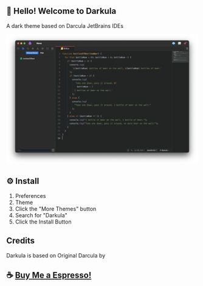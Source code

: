 ## 👋 Hello! Welcome to Darkula

A dark theme based on Darcula JetBrains IDEs

![Screenshot](Images/extension/screenshot.png)

## ⚙️ Install

1. Preferences
2. Theme
3. Click the "More Themes" button
4. Search for "Darkula"
5. Click the Install Button

## Credits

Darkula is based on Original Darcula by

## ☕️ [Buy Me a Espresso!](https://www.paypal.com/donate/?hosted_button_id=H2E76AKPVC39L)
